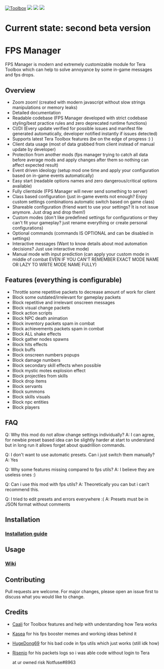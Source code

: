 [![Toolbox](https://img.shields.io/badge/Tera--Toolbox-latest-blueviolet)](https://github.com/tera-toolbox) ![](https://api.dependabot.com/badges/status?host=github&repo=SaltyMonkey/fps-manager) ![](https://github.com/SaltyMonkey/fps-manager/workflows/CI/badge.svg) ![](https://img.shields.io/github/license/SaltyMonkey/fps-manager)

# Current state: second beta version

# FPS Manager

FPS Manager is modern and extremely customizable module for Tera Toolbox which can help to solve annoyance by some in-game messages and fps drops.

## Overview

- Zoom zoom! (created with modern javascript without slow strings manipulations or memory leaks)
- Detailed documentation
- Readable codebase (FPS Manager developed with strict codebase styling/best practice rules and zero deprecated runtime functions)
- CI/DI (Every update verified for possible issues and manifest file generated automatically, developer notified instantly if issues detected)
- Supports latest Tera Toolbox features (be on the edge of progress :) )
- Client data usage (most of data grabbed from client instead of manual update by developer) 
- Protection from another mods (fps manager trying to catch all data before average mods and apply changes after them so nothing can affect expected result)
- Event driven ideology (setup mod one time and apply your configuration based on in-game events automatically)
- Easy start (readable options names and zero dangerous/critical options available)
- Fully clientside (FPS Manager will never send something to server)
- Class based configuration (just in-game events not enough? Enjoy custom settings combinations automatic switch based on game class)
- Shareable configuration (friend want to use your settings? It is not issue anymore. Just drag and drop them!)
- Custom modes (don't like predefined settings for configurations or they can't fit your gameplay? just rename everything or create personal configurations)
- Optional commands (commands IS OPTIONAL and can be disabled in settings)
- Interactive messages (Want to know details about mod automation decisions? Just use interactive mode)
- Manual mode with input prediction (can apply your custom mode in middle of combat EVEN IF YOU CAN'T REMEMBER EXACT MODE NAME OR LAZY TO WRITE MODE NAME FULLY)

## Features (everything is configurable)

- Throttle some repetitive packets to decrease amount of work for client
- Block some outdated/irrelevant for gameplay packets
- Block repetitive and irrelevant onscreen messages
- Block visual change packets 
- Block action scripts
- Block NPC death animation
- Block inventory packets spam in combat
- Block achievements packets spam in combat
- Block ALL shake effects
- Block gather nodes spawns
- Block hits effects
- Block buffs
- Block onscreen numbers popups
- Block damage numbers
- Block secondary skill effects when possible
- Block mystic motes explosion effect
- Block projectiles from skills
- Block drop items
- Block servants
- Block summons
- Block skills visuals
- Block npc entities
- Block players

## FAQ

Q: Why this mod do not allow change settings individually?
A: I can agree, for newbie preset based idea can be slightly harder at start to understand but in long run it allows forget about quadrillion commands.

Q: I don't want to use automatic presets. Can i just switch them manually?
A: Yes

Q: Why some features missing compared to fps utils?
A: I believe they are useless ones :)

Q: Can i use this mod with fps utils?
A: Theoretically you can but i can't recommend this.

Q: I tried to edit presets and errors everywhere :(
A: Presets must be in JSON format without comments

## Installation

### [Installation guide](https://github.com/SaltyMonkey/fps-manager/wiki/Installation-guide)

## Usage

### [Wiki](https://github.com/SaltyMonkey/fps-manager/wiki)

## Contributing

Pull requests are welcome. For major changes, please open an issue first to discuss what you would like to change.

## Credits 

- [Caali](https://github.com/caali-hackerman) for Toolbox features and help with understanding how Tera works
- [Kasea](https://github.com/Kaseaa) for his fps booster memes and working ideas behind it
- [HugeDong69](https://github.com/codeagon) for his bad code in fps utils which just works (still idk how)
- [Risenio](https://github.com/Risenio) for his packets logs so i was able code without login to Tera
  
  
  at ur owned risk Notfuse#8963